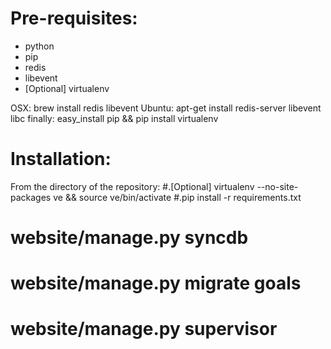 Pre-requisites:
===============
* python
* pip
* redis
* libevent
* [Optional] virtualenv

OSX: brew install redis libevent
Ubuntu: apt-get install redis-server libevent libc
finally: easy_install pip && pip install virtualenv

Installation:
=============

From the directory of the repository:
#.[Optional] virtualenv --no-site-packages ve && source ve/bin/activate
#.pip install -r requirements.txt
# website/manage.py syncdb
# website/manage.py migrate goals
# website/manage.py supervisor

